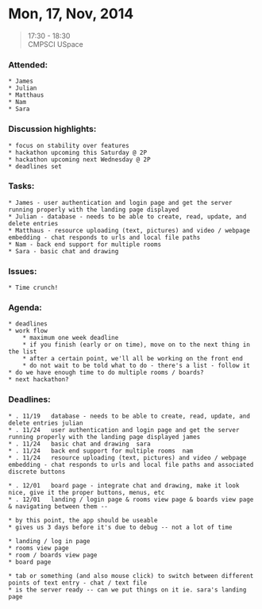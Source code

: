 # Mon, 17, Nov, 2014  
> 17:30 - 18:30  
> CMPSCI USpace  

### Attended:  
	* James  
	* Julian  
	* Matthaus  
	* Nam  
	* Sara  

### Discussion highlights:  
	* focus on stability over features  
	* hackathon upcoming this Saturday @ 2P  
	* hackathon upcoming next Wednesday @ 2P  
	* deadlines set  
	
### Tasks:  
	* James - user authentication and login page and get the server running properly with the landing page displayed  
	* Julian - database - needs to be able to create, read, update, and delete entries  
	* Matthaus - resource uploading (text, pictures) and video / webpage embedding - chat responds to urls and local file paths  
	* Nam - back end support for multiple rooms  
	* Sara - basic chat and drawing  
	
### Issues:  
	* Time crunch!  

### Agenda:  
	* deadlines  
	* work flow  
		* maximum one week deadline  
		* if you finish (early or on time), move on to the next thing in the list  
		* after a certain point, we'll all be working on the front end  
		* do not wait to be told what to do - there's a list - follow it  
	* do we have enough time to do multiple rooms / boards?  
	* next hackathon?

### Deadlines:  
	* .	11/19	database - needs to be able to create, read, update, and delete entries julian  
	* .	11/24	user authentication and login page and get the server running properly with the landing page displayed james
	* .	11/24	basic chat and drawing  sara
	* .	11/24	back end support for multiple rooms  nam  
	* .	11/24	resource uploading (text, pictures) and video / webpage embedding - chat responds to urls and local file paths and associated discrete buttons  
	
	* .	12/01	board page - integrate chat and drawing, make it look nice, give it the proper buttons, menus, etc  
	* . 12/01	landing / login page & rooms view page & boards view page & navigating between them -- 
	
	* by this point, the app should be useable
	* gives us 3 days before it's due to debug -- not a lot of time
	
	* landing / log in page
	* rooms view page
	* room / boards view page
	* board page
	
	* tab or something (and also mouse click) to switch between different points of text entry - chat / text file
	* is the server ready -- can we put things on it ie. sara's landing page